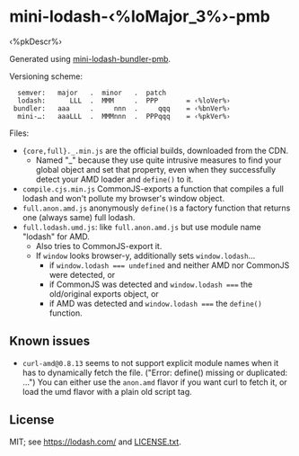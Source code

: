 ﻿
mini-lodash-‹%loMajor_3%›-pmb
===================

‹%pkDescr%›

Generated using [mini-lodash-bundler-pmb][bundler].

Versioning scheme:

```text
  semver:   major   .  minor   .  patch
  lodash:      LLL  .  MMM     .  PPP       = ‹%loVer%›
 bundler:   aaa     .     nnn  .     qqq    = ‹%bnVer%›
  mini-…:   aaaLLL  .  MMMnnn  .  PPPqqq    = ‹%pkVer%›
```

  [bundler]: https://github.com/mk-pmb/mini-lodash-bundler-pmb


Files:

  * `{core,full}._.min.js` are the official builds, downloaded from the CDN.
    * Named "_" because they use quite intrusive measures to find your global
      object and set that property, even when they successfully detect your
      AMD loader and `define()` to it.
  * `compile.cjs.min.js` CommonJS-exports a function that compiles a full
    lodash and won't pollute my browser's window object.
  * `full.anon.amd.js` anonymously `define()`s a factory function that
    returns one (always same) full lodash.
  * `full.lodash.umd.js`: like `full.anon.amd.js` but use module name
    "lodash" for AMD.
    * Also tries to CommonJS-export it.
    * If `window` looks browser-y, additionally sets `window.lodash`…
      * if `window.lodash === undefined` and neither AMD nor CommonJS were
        detected, or
      * if CommonJS was detected and `window.lodash ===` the old/original
        exports object, or
      * if AMD was detected and `window.lodash ===` the `define()` function.


Known issues
------------

  * `curl-amd@0.8.13` seems to not support explicit module names when it has
    to dynamically fetch the file. ("Error: define() missing or duplicated: …")
    You can either use the `anon.amd` flavor if you want curl to fetch it,
    or load the umd flavor with a plain old script tag.





License
-------

MIT; see https://lodash.com/ and [LICENSE.txt](LICENSE.txt).

